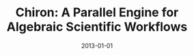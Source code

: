 ---
title: 'Chiron: A Parallel Engine for Algebraic Scientific Workflows'
collection: publications
permalink: /publication/2013-chiron
excerpt: ''
date: 2013-01-01
venue: 'Journal of Concurrency and Computation: Practice and Experience, 25(16), pp. 2327-2341'
paperurl: ''
authors: 'E. Ogasawara, J. Dias, V. Souza, F. Chirigati, D. Oliveira,  F. Porto, P. Valduriez, and M. Mattoso'
notes: '[<a href="http://onlinelibrary.wiley.com/doi/10.1002/cpe.3032/abstract" target="_blank">paper</a>]'
---